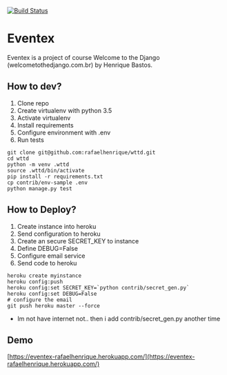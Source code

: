 [![Build Status](https://travis-ci.org/rafaelhenrique/wttd.svg?branch=master)](https://travis-ci.org/rafaelhenrique/wttd)
# Eventex

Eventex is a project of course Welcome to the Django (welcometothedjango.com.br) by Henrique Bastos.

## How to dev?

1. Clone repo
2. Create virtualenv with python 3.5
3. Activate virtualenv
4. Install requirements
5. Configure environment with .env
6. Run tests

```console
git clone git@github.com:rafaelhenrique/wttd.git
cd wttd
python -m venv .wttd
source .wttd/bin/activate
pip install -r requirements.txt
cp contrib/env-sample .env
python manage.py test
```

## How to Deploy?

1. Create instance into heroku
2. Send configuration to heroku
3. Create an secure SECRET_KEY to instance
4. Define DEBUG=False
5. Configure email service
6. Send code to heroku

```console
heroku create myinstance
heroku config:push
heroku config:set SECRET_KEY=`python contrib/secret_gen.py`
heroku config:set DEBUG=False
# configure the email
git push heroku master --force
```

* Im not have internet not.. then i add contrib/secret_gen.py another time

## Demo

[https://eventex-rafaelhenrique.herokuapp.com/](https://eventex-rafaelhenrique.herokuapp.com/)
